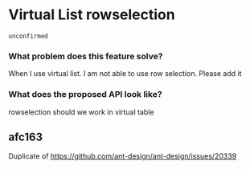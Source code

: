 # Virtual List rowselection

`unconfirmed`

### What problem does this feature solve?

When I use virtual list. I am not able to use row selection. Please add it

### What does the proposed API look like?

rowselection should we work in virtual table

<!-- generated by ant-design-issue-helper. DO NOT REMOVE -->

## afc163

Duplicate of https://github.com/ant-design/ant-design/issues/20339
